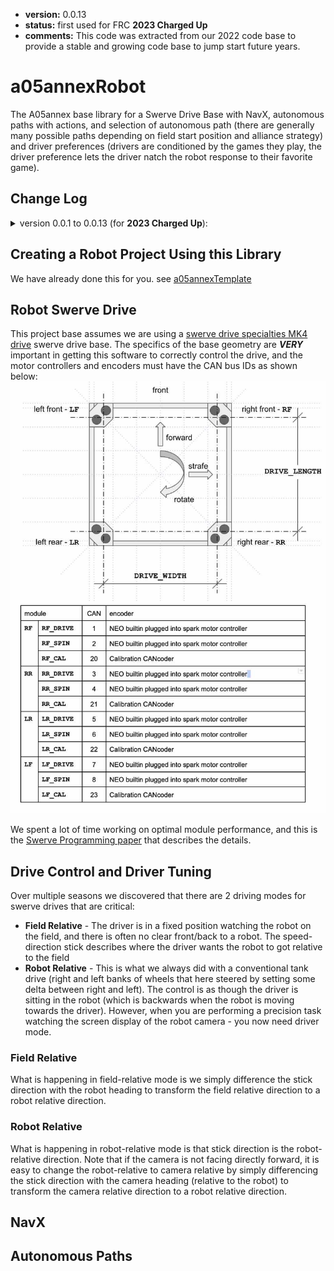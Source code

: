 * **version:** 0.0.13
* **status:** first used for FRC **2023 Charged Up**
* **comments:** This code was extracted from our 2022 code base to provide a stable and growing code
  base to jump start future years.

# a05annexRobot

The A05annex base library for a Swerve Drive Base with NavX, autonomous paths with actions, and selection of
autonomous path (there are generally many possible paths depending on field start position and alliance strategy)
and driver preferences (drivers are conditioned by the games they play, the driver preference lets the driver natch
the robot response to their favorite game).

## Change Log

<details>
  <summary>version 0.0.1 to 0.0.13 (for <b>2023 Charged Up</b>):</summary>

  * 0.0.1 - Initial internal release;
  * 0.0.2 - Optional mirroring of autonomous for <b>2023 Charged Up</b>;
  * 0.0.4 - AbsoluteTranslateCommand - move by position;
  * 0.0.8 - Added getClosestDownField(), getClosestUpField(), getClosestDownOrUpField() to
            NavX.HeadingInfo;
  * 0.0.9 - Added max speed and heading correction at end of translate;
  * 0.0.10 - AbsoluteSmartTranslateCommand - first smart motion implementation;
  * 0.0.11 - Tuned smart motion coefficients;
  * 0.0.12 - Made heading correction after translate optional;
  * 0.0.13 - Added a NavX calibration factor to minimize rotational drift.
  * 0.0.15 - Current limited swerve
</details>

## Creating a Robot Project Using this Library

We have already done this for you. see [a05annexTemplate](https://github.com/A05annex/a05annexTemplate)


## Robot Swerve Drive

This project base assumes we are using a
[swerve drive specialties MK4 drive](https://www.swervedrivespecialties.com/products/mk4-swerve-module?variant=39376675143793)
swerve drive base. The specifics of the base geometry are ***VERY*** important in getting this software to correctly
control the drive, and the motor controllers and encoders must have the CAN bus IDs as shown below:
![alt text](./resources/SwerveConfiguration.jpg "Swerve Configuration")

We spent a lot of time working on optimal module performance, and this is
the [Swerve Programming paper](./resources/SwerveProgramming.pdf) that describes the details.

## Drive Control and Driver Tuning

Over multiple seasons we discovered that there are 2 driving modes for swerve drives that are critical:
* **Field Relative** - The driver is in a fixed position watching the robot on the field, and there is often no
  clear front/back to a robot. The speed-direction stick describes where the driver wants the robot to got relative
 to the field
* **Robot Relative** - This is what we always did with a conventional tank drive (right and left banks of wheels
  that here steered by setting some delta between right and left). The control is as though the driver is sitting
  in the robot (which is backwards when the robot is moving towards the driver). However, when you are performing 
  a precision task watching the screen display of the robot camera - you now need driver mode.

### Field Relative

What is happening in field-relative mode is we simply difference the stick direction with the
robot heading to transform the field relative direction to a robot relative direction.

### Robot Relative

What is happening in robot-relative mode is that stick direction is the robot-relative direction. Note that if
the camera is not facing directly forward, it is easy to change the robot-relative to camera relative by simply
differencing the stick direction with the
camera heading (relative to the robot) to transform the camera relative direction to a robot relative direction.

## NavX


## Autonomous Paths
